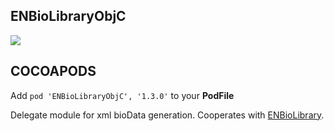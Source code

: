 ## ENBioLibraryObjC

![](https://badgen.net/badge/stable/1.3.0/blue)

## COCOAPODS

Add `pod 'ENBioLibraryObjC', '1.3.0'` to your **PodFile**

Delegate module for xml bioData generation. Cooperates with [ENBioLibrary](ENBioLibrary/README.md).
